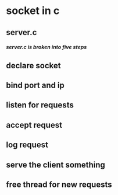 # socket in c

## server.c 

##### server.c is broken into five steps

## declare socket
## bind port and ip
## listen for requests
## accept request
## log request
## serve the client something
## free thread for new requests

